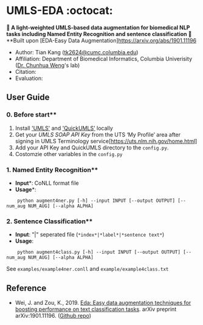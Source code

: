 # UMLS-EDA :octocat: 
**:tada: A light-weighted UMLS-based data augmentation for biomedical NLP tasks including Named Entity Recognition and sentence classification :tada:**  
**Built upon [EDA-Easy Data Augmentation]https://arxiv.org/abs/1901.11196  

* Author: Tian Kang (tk2624@cumc.columbia.edu)  
* Affiliation: Department of Biomedical Informatics, Columbia Univerisity ([Dr. Chunhua Weng](http://people.dbmi.columbia.edu/~chw7007/)'s lab)   
* Citation: 
* Evaluation: 


## User Guide  
  
### 0. Before start**   
  1) Install ['UMLS'](https://www.nlm.nih.gov/research/umls/licensedcontent/umlsknowledgesources.html) and ['QuickUMLS'](https://github.com/Georgetown-IR-Lab/QuickUMLS) locally 
  2) Get your _UMLS SOAP API Key_ from the UTS ‘My Profile’ area after signing in UMLS Terminology service[https://uts.nlm.nih.gov/home.html]  
  3) Add your API Key and QuickUMLS directory to the `config.py`.   
  4) Costomzie other variables in the `config.py`   
  
### 1. Named Entity Recognition**  

 * **Input***: CoNLL format file  
 * **Usage***: 	 
 ```
     python augment4ner.py [-h] --input INPUT [--output OUTPUT] [--num_aug NUM_AUG] [--alpha ALPHA]
 ```
     
### 2. Sentence Classification**  

 * **Input**: "|" seperated file (`*index*|*label*|*sentence text*`)  
 * **Usage**: 
 ```
     python augment4class.py [-h] --input INPUT [--output OUTPUT] [--num_aug NUM_AUG] [--alpha ALPHA]
 ```
 
 See `examples/example4ner.conll` and `example/example4class.txt`  
 
 
 ## Reference
 * Wei, J. and Zou, K., 2019. [Eda: Easy data augmentation techniques for boosting performance on text classification tasks](https://arxiv.org/abs/1901.11196). arXiv preprint arXiv:1901.11196. ([Github repo](https://github.com/jasonwei20/eda_nlp.git))
